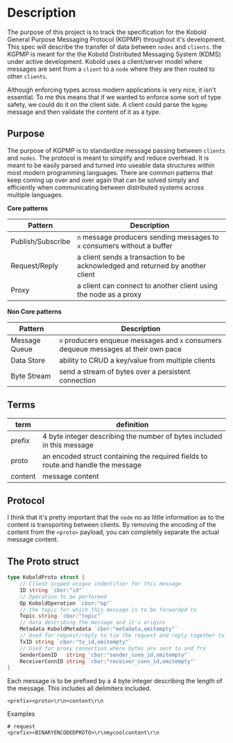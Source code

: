 # Description

The purpose of this project is to track the specification for the Kobold General Purpose Messaging Protocol (KGPMP) throughout it's development. This spec will describe the transfer of data between `nodes` and `clients`. the KGPMP is meant for the the Kobold Distributed Messaging System (KDMS) under active development. Kobold uses a client/server model where messages are sent from a `client` to a `node` where they are then routed to other `clients`.

Although enforcing types across modern applications is very nice, it isn't essential. To me this means that if we wanted to enforce some sort of type safety, we could do it on the client side. A client could parse the `kgpmp` message and then validate the content of it as a type.

## Purpose

The purpose of KGPMP is to standardize message passing between `clients` and `nodes`. The protocol is meant to simplify and reduce overhead. It is meant to be easily parsed and turned into useable data structures within most modern programming languages. There are common patterns that keep coming up over and over again that can be solved simply and efficiently when communicating between distributed systems across multiple languages.

**Core patterns**

| Pattern           | Description                                                                    |
| ----------------- | ------------------------------------------------------------------------------ |
| Publish/Subscribe | `n` message producers sending messages to `x` consumers without a buffer       |
| Request/Reply     | a client sends a transaction to be acknowledged and returned by another client |
| Proxy             | a client can connect to another client using the node as a proxy               |

**Non Core patterns**

| Pattern       | Description                                                                         |
| ------------- | ----------------------------------------------------------------------------------- |
| Message Queue | `n` producers enqueue messages and `x` consumers dequeue messages at their own pace |
| Data Store    | ability to CRUD a key/value from multiple clients                                   |
| Byte Stream   | send a stream of bytes over a persistent connection                                 |

## Terms

| term    | definition                                                                       |
| ------- | -------------------------------------------------------------------------------- |
| prefix  | 4 byte integer describing the number of bytes included in this message           |
| proto   | an encoded struct containing the required fields to route and handle the message |
| content | message content                                                                  |

## Protocol

I think that it's pretty important that the `node` no as little information as to the content is transporting between clients. By removing the encoding of the content from the `<proto>` payload, you can completely separate the actual message content.

## The Proto struct

```go
type KoboldProto struct {
	// Client scoped unique indentifier for this message
	ID string `cbor:"id"`
	// Operation to be performed
	Op KoboldOperation `cbor:"op"`
	// the topic for which this message is to be forwarded to
	Topic string `cbor:"topic"`
	// data describing the message and it's origins
	Metadata KoboldMetadata `cbor:"metadata,omitempty"`
	// Used for request/reply to tie the request and reply together to the same client/connection
	TxID string `cbor:"tx_id,omitempty"`
	// Used for proxy connection where bytes are sent to and fro
	SenderConnID   string `cbor:"sender_conn_id,omitempty"`
	ReceiverConnID string `cbor:"receiver_conn_id,omitempty"`
}
```

Each message is to be prefixed by a 4 byte integer describing the length of the message. This includes all delimiters included.

```
<prefix><proto>\r\n<content\r\n
```

Examples

```
# request
<prefix><BINARYENCODEDPROTO>\r\nmycoolcontent\r\n
```

